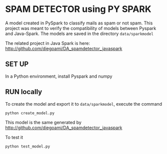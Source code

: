 SPAM DETECTOR using PY SPARK
=========================

A model created in PySpark to classify mails as spam or not spam.
This project was meant to verify the compatibility of models between Pyspark and Java-Spark.
The models are saved in the directory `data/sparkmodel`

The related project in Java Spark is here: http://github.com/diegoami/DA_spamdetector_javaspark


## SET UP

In a Python environment, install Pyspark and numpy 

## RUN locally

To create the model and export it to `data/sparkmodel`, execute the command

```
python create_model.py
```

This model is the same generated by http://github.com/diegoami/DA_spamdetector_javaspark

To test it

```
python test_model.py
```